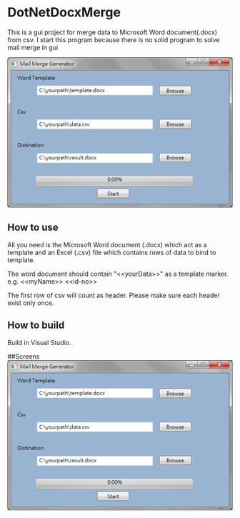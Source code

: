 # DotNetDocxMerge
This is a gui project for merge data to  Microsoft Word document(.docx) from csv. I start this program because there is no solid program to solve mail merge in gui

![alt tag](https://raw.githubusercontent.com/SunnyTam/DotNetDocxMerge/master/DotNetDocxMerge/mail-merge-generator.png)

## How to use
All you need is the  Microsoft Word document (.docx) which act as a template and an Excel (.csv) file which contains rows of data to bind to template.

The word document should contain "\<\<yourData\>\>" as a template marker. e.g. \<\<myName\>\> \<\<id-no\>\>

The first row of csv will count as header. Please make sure each header exist only once. 

## How to build
Build in Visual Studio.

##Screens
![alt tag](https://raw.githubusercontent.com/SunnyTam/DotNetDocxMerge/master/DotNetDocxMerge/mail-merge-generator.png)
